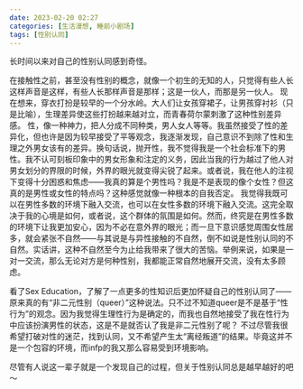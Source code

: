 ```yaml
---
date: 2023-02-20 02:27
categories: [生活漫想, 睡前小剧场]
tags: [性别认同]
---
```


长时间以来对自己的性别认同感到奇怪。

在接触性之前，甚至没有性别的概念，就像一个初生的无知的人，只觉得有些人长这样声音是这样，有些人长那样声音是那样；这是一伙人，而那是另一伙人。
现在想来，穿衣打扮是较早的一个分水岭。大人们让女孩穿裙子，让男孩穿衬衫（只是比喻），生理差异使这些打扮越来越对立，而青春荷尔蒙刺激了这种性别差异感。
性，像一种神力，把人分成不同种类，男人女人等等。我虽然接受了性的差异化，但也许是因为较早接受了平等观念，我逐渐发现，自己意识不到除了性和生理之外男女该有的差异。换句话说，抛开性，我不觉得我是一个社会标准下的男性。我不认可刻板印象中的男女形象和注定的义务，因此当我的行为越过了他人对男女划分的界限的时候，外界的眼光就变得尖锐了起来。或者说，我在他人的注视下变得十分困惑和焦虑——我真的算是个男性吗？我是不是表现的像个女性？但这真的是男性或女性的特点吗？这种感觉就像一种根本的自我否定。
我觉得我既可以在男性多数的环境下融入交流，也可以在女性多数的环境下融入交流。这完全取决于我的心境是如何，或者说，这个群体的氛围是如何。然而，终究是在男性多数的环境下让我更加安心，因为不必在意外界的眼光；而一旦下意识感觉周围女性居多，就会紧张不自然——与其说是与异性接触的不自然，倒不如说是性别认同的不自然。实话讲，这种不自然至今为止给我带来了很大的苦恼。举例来说，如果是一对一交流，那么无论对方是何种性别，我都能正常自然地展开交流，没有太多顾虑。

看了Sex Education，了解了一点更多的性知识后更加怀疑自己的性别认同了——原来真的有“非二元性别（queer）”这种说法。只不过不知道queer是不是基于“性行为”的观念。因为我觉得生理性行为是确定的，而我也自然地接受了我在性行为中应该扮演男性的状态，这是不是就否认了我是非二元性别了呢？
不过尽管我很希望打破对性的迷茫，找到认同，又不希望产生太“离经叛道”的结果。毕竟这并不是一个包容的环境，而infp的我又那么容易受到环境影响。

尽管有人说这一辈子就是一个发现自己的过程，但关于性别认同总是越早越好的吧～